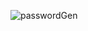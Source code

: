 ![passwordGen](https://github.com/kadirizm1907/Myprojects_all/assets/127335421/c5cf613c-e16f-425c-8490-3dff44bc6202)
